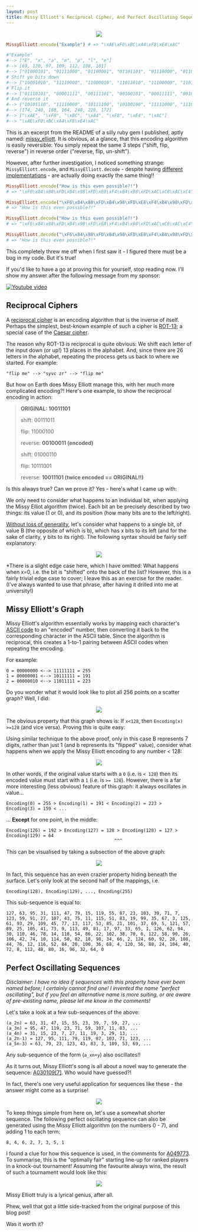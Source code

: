 ```yaml
---
layout: post
title: Missy Elliott's Reciprocal Cipher, And Perfect Oscillating Sequences 
---
```

<p align="center"><img src="/images/missy_elliott/portrait.jpg"></p>

```ruby
MissyElliott.encode("Example") # => "\xAE\xF0\xBC\xA4\xF8\xE4\xAC"

#"Example"
#--> ["E", "x", "a", "m", "p", "l", "e"]
#--> [69, 120, 97, 109, 112, 108, 101]
#--> ["01000101", "01111000", "01100001", "01101101", "01110000", "01101100", "01100101"]
# Shift yo bits down
#--> ["10001010", "11110000", "11000010", "11011010", "11100000", "11011000", "11001010"]
# Flip it
#--> ["01110101", "00001111", "00111101", "00100101", "00011111", "00100111", "00110101"]
# And reverse it
#--> ["10101110", "11110000", "10111100", "10100100", "11111000", "11100100", "10101100"]
#--> [174, 240, 188, 164, 248, 228, 172]
#--> ["\xAE", "\xF0", "\xBC", "\xA4", "\xF8", "\xE4", "\xAC"]
#--> "\xAE\xF0\xBC\xA4\xF8\xE4\xAC"
```

This is an excerpt from the README of a silly ruby gem I published, aptly named:
[missy_elliott](https://github.com/tom-lord/missy_elliott).
It is obvious, at a glance, that this encoding algorithm is easily reversible: You simply repeat the same 3 steps ("shift, flip, reverse") in reverse order ("reverse, flip, un-shift").

However, after further investigation, I noticed something strange: `MissyElliott.encode`, and `MissyElliott.decode` -
despite having [different implementations](https://github.com/tom-lord/missy_elliott/blob/master/lib/missy_elliott.rb) -
are actually doing exactly the same thing!!

```ruby
MissyElliott.encode("How is this even possible?!")
# => "\xF6\x84\x88\xFD\xB4\x98\xFD\xE8\xF4\xB4\x98\xFD\xAC\xC8\xAC\xC4\xFD\xF8\x84\x98\x98\xB4\xDC\xE4\xAC\x81\xBD"

MissyElliott.encode("\xF6\x84\x88\xFD\xB4\x98\xFD\xE8\xF4\xB4\x98\xFD\xAC\xC8\xAC\xC4\xFD\xF8\x84\x98\x98\xB4\xDC\xE4\xAC\x81\xBD")
# => "How is this even possible?!"

MissyElliott.decode("How is this even possible?!")
# => "\xF6\x84\x88\xFD\xB4\x98\xFD\xE8\xF4\xB4\x98\xFD\xAC\xC8\xAC\xC4\xFD\xF8\x84\x98\x98\xB4\xDC\xE4\xAC\x81\xBD"

MissyElliott.decode("\xF6\x84\x88\xFD\xB4\x98\xFD\xE8\xF4\xB4\x98\xFD\xAC\xC8\xAC\xC4\xFD\xF8\x84\x98\x98\xB4\xDC\xE4\xAC\x81\xBD")
# => "How is this even possible?!"
```

This completely threw me off when I first saw it - I figured there must be a bug in my code. But it's true!

If you'd like to have a go at proving this for yourself, stop reading now. I'll show my answer after the following message from my sponsor:

[![Youtube video](https://img.youtube.com/vi/cjIvu7e6Wq8/0.jpg)](https://www.youtube.com/watch?v=cjIvu7e6Wq8)

## Reciprocal Ciphers

A [reciprocal cipher](https://en.wikipedia.org/wiki/Symmetric-key_algorithm#Reciprocal_cipher) is an encoding algorithm
that is the inverse of itself. Perhaps the simplest, best-known example of such a cipher is
[ROT-13](http://en.wikipedia.org/wiki/ROT13); a special case of the [Caesar cipher](http://en.wikipedia.org/wiki/Caesar_cipher).

The reason why ROT-13 is reciprocal is quite obvious: We shift each letter of the input down (or up!) 13 places
in the alphabet. And, since there are 26 letters in the alphabet, repeating the process gets us back to where
we started. For example:

```
"flip me" --> "syvc zr" --> "flip me"
```

But how on Earth does Missy Elliott manage this, with her much more complicated encoding?! Here's one example, to show the reciprocal encoding in action:

> **ORIGINAL: 10011101**
>
> shift:    00111011
>
> flip:     11000100
>
> reverse:  **00100011 (encoded)**
>
> shift:    01000110
>
> flip:     10111001
>
> reverse:  **10011101 (twice encoded == ORIGINAL!!)**

Is this always true? Can we prove it? Yes - here's what I came up with:

We only need to consider what happens to an individual bit, when applying the Missy Elliot algorithm (twice). Each bit an be precisely described by two things: its value (1 or 0), and its position (how many bits are to the left/right).

[Without loss of generality](http://en.wikipedia.org/wiki/Without_loss_of_generality),
let's consider what happens to a single bit, of value B (the opposite of which is b),
which has x bits to its left (and for the sake of clarity, y bits to its right).
The following syntax should be fairly self explanatory:

<p align="center"><img src="/images/missy_elliott/shift_proof.gif"></p>

\*There is a slight edge case here, which I have omitted: What happens when x=0, i.e. the bit is "shifted" onto the back of the list? However, this is a fairly trivial edge case to cover; I leave this as an exercise for the reader. (I've always wanted to use that phrase, after having it drilled into me at university!)

## Missy Elliott's Graph

Missy Elliott's algorithm essentially works by mapping each character's [ASCII code](http://www.asciitable.com/)
to an "encoded" number, then converting it back to the corresponding character in the ASCII table.
Since the algorithm is reciprocal, this creates a 1-to-1 pairing between ASCII codes when repeating the encoding.

For example:

```
0 = 00000000 <--> 11111111 = 255
1 = 00000001 <--> 10111111 = 191
2 = 00000010 <--> 11011111 = 223
```

Do you wonder what it would look like to plot all 256 points on a scatter graph? Well, I did:

<p align="center"><img src="/images/missy_elliott/scatter_graph.png"></p>

The obvious property that this graph shows is:
If `x<128`, then `Encoding(x) >=128` (and vice versa). Proving this is quite easy:

Using similar technique to the above proof, only in this case B represents 7 digits, rather than just 1
(and b represents its "flipped" value), consider what happens when we apply the Missy Elliott encoding
to any number < 128:

<p align="center"><img src="/images/missy_elliott/shift_proof2.gif"></p>

In other words, if the original value starts with a `0` (i.e. is `< 128`) then its encoded value
must start with a `1` (i.e. is `>= 128`). However, there is a far more interesting (less obvious)
feature of this graph: it always oscillates in value...

```
Encoding(0) = 255 > Encoding(1) = 191 < Encoding(2) = 223 > Encoding(3) = 159 < ...
```

... **Except** for one point, in the middle:

```
Encoding(126) = 192 > Encoding(127) = 128 > Encoding(128) = 127 > Encoding(129) = 64
                                         ^^^
```

This can be visualised by taking a subsection of the above graph:

<p align="center"><img src="/images/missy_elliott/scatter_graph2.png"></p>

In fact, this sequence has an even crazier property hiding beneath the surface.
Let's only look at the second half of the mappings, i.e.

```
Encoding(128), Encoding(129), ..., Encoding(255)
```

This sub-sequence is equal to:

```
127, 63, 95, 31, 111, 47, 79, 15, 119, 55, 87, 23, 103, 39, 71, 7, 123, 59, 91, 27, 107, 43, 75, 11, 115, 51, 83, 19, 99, 35, 67, 3, 125, 61, 93, 29, 109, 45, 77, 13, 117, 53, 85, 21, 101, 37, 69, 5, 121, 57, 89, 25, 105, 41, 73, 9, 113, 49, 81, 17, 97, 33, 65, 1, 126, 62, 94, 30, 110, 46, 78, 14, 118, 54, 86, 22, 102, 38, 70, 6, 122, 58, 90, 26, 106, 42, 74, 10, 114, 50, 82, 18, 98, 34, 66, 2, 124, 60, 92, 28, 108, 44, 76, 12, 116, 52, 84, 20, 100, 36, 68, 4, 120, 56, 88, 24, 104, 40, 72, 8, 112, 48, 80, 16, 96, 32, 64, 0
```

## Perfect Oscillating Sequences

*Disclaimer: I have no idea if sequences with this property have ever been named before; I certainly cannot find one! I invented the name "perfect oscillating", but if you feel an alternative name is more suiting, or are aware of pre-existing name, please let me know in the comments!*

Let's take a look at a few sub-sequences of the above:

```
(a_2n) = 63, 31, 47, 15, 55, 23, 39, 7, 59, 27, ...
(a_3n) = 95, 47, 119, 23, 71, 59, 107, 11, 83, ...
(a_4n) = 31, 15, 23, 7, 27, 11, 19, 3, 29, 13, ...
(a_2n-1) = 127, 95, 111, 79, 119, 87, 103, 71, 123, ...
(a_5n-3) = 63, 79, 23, 123, 43, 83, 3, 109, 53, 69, ...
```

Any sub-sequence of the form (`a_xn+y`) also oscillates!!

As it turns out, Missy Elliott's song is all about a novel way to generate the sequence:
[A030109[7]](http://oeis.org/A030109). Who would have guessed?!

In fact, there's one very useful application for sequences like these - the answer might come as a surprise!

<p align="center"><img src="/images/missy_elliott/portrait2.jpg"></p>

To keep things simple from here on, let's use a somewhat shorter sequence.
The following perfect oscillating sequence can also be generated using the Missy Elliott algorithm
(on the numbers 0 - 7), and adding 1 to each term:

```
8, 4, 6, 2, 7, 3, 5, 1
```

I found a clue for how this sequence is used, in the comments for [A049773](http://oeis.org/A049773).
To summarise, this is the "optimally fair" starting line-up for ranked players in a knock-out tournament!
Assuming the favourite always wins, the result of such a tournament would look like this:

<p align="center"><img src="/images/missy_elliott/knockout_ranks.png"></p>

Missy Elliott truly is a lyrical genius, after all.

Phew, well that got a little side-tracked from the original purpose of this blog post!

Was it worth it?
